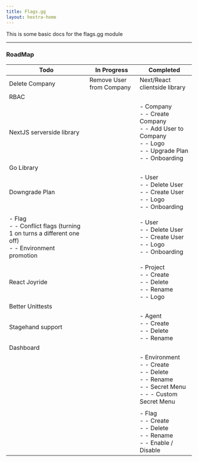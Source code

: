 ```yaml
---
title: Flags.gg
layout: hextra-home
---
```


This is some basic docs for the flags.gg module

---

### RoadMap
| Todo                                                                                                | In Progress                                    | Completed                                                                                                                        |
| --------------------------------------------------------------------------------------------------- | ---------------------------------------------- | -------------------------------------------------------------------------------------------------------------------------------- |
| Delete Company                                                                                      | Remove User from Company                       | Next/React clientside library                                                                                                    |
| RBAC                                                                                                |                                                |                                                                                                                                  |
| NextJS serverside library                                                                           |                                                | - Company<br>    - - Create Company<br>    - - Add User to Company<br>    - - Logo<br>    - - Upgrade Plan<br>    - - Onboarding |
| Go Library                                                                                          |                                                |                                                                                                                                  |
| Downgrade Plan                                                                                      |                                                | - User<br>    - - Delete User<br>    - - Create User<br>    - - Logo<br>    - - Onboarding                                       |
|                                                                                                     |                                                |                                                                                                                                  |
| - Flag<br>- - Conflict flags (turning 1 on turns a different one off)<br>-  - Environment promotion |                                                | - User<br>    - - Delete User<br>    - - Create User<br>    - - Logo<br>    - - Onboarding<br>                                   |
|                                                                                                     |                                                |                                                                                                                                  |
| React Joyride                                                                                       |                                                | - Project<br>    - - Create<br>    - - Delete<br>    - - Rename<br>    - - Logo<br>                                              |
| Better Unittests                                                                                    |                                                |                                                                                                                                  |
| Stagehand support                                                                                   |                                                | - Agent<br>    - - Create<br>    - - Delete<br>    - - Rename<br>                                                                |
| Dashboard                                                                                           |                                                |                                                                                                                                  |
|                                                                                                     |                                                | - Environment<br>    - - Create<br>    - - Delete<br>    - - Rename<br>    - - Secret Menu<br>    - - - Custom Secret Menu<br>   |
|                                                                                                     |                                                |                                                                                                                                  |
|                                                                                                     |                                                |  - Flag<br>    - - Create<br>    - - Delete<br>    - - Rename<br>    - - Enable / Disable                                        |




  